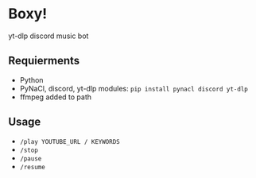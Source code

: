 # Boxy!
yt-dlp discord music bot

## Requierments

- Python
- PyNaCl, discord, yt-dlp modules: `pip install pynacl discord yt-dlp`
- ffmpeg added to path

## Usage

- `/play YOUTUBE_URL / KEYWORDS`<br/>
- `/stop`<br/>
- `/pause`<br/>
- `/resume`

